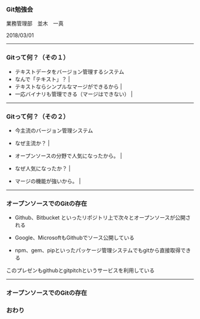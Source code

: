 ### Git勉強会


業務管理部　並木　一真

2018/03/01

---


### Gitって何？（その１）

- テキストデータをバージョン管理するシステム 
- なんで「テキスト」？ |
- テキストならシンプルなマージができるから |
- 一応バイナリも管理できる（マージはできない） |


---


### Gitって何？（その２）

- 今主流のバージョン管理システム

- なぜ主流か？ |
- オープンソースの分野で人気になったから。 |

- なぜ人気になったか？ |
- マージの機能が強いから。 |


---


### オープンソースでのGitの存在

- Github、Bitbucket といったリポジトリ上で次々とオープンソースが公開される
- Google、MicrosoftもGithubでソース公開している

- npm、gem、pipといったパッケージ管理システムでもgitから直接取得できる

このプレゼンもgithubとgitpitchというサービスを利用している


---


### オープンソースでのGitの存在


### おわり